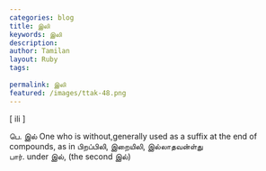 ```yaml
---
categories: blog
title: இலி
keywords: இலி
description: 
author: Tamilan
layout: Ruby
tags: 
 
permalink: இலி
featured: /images/ttak-48.png
---
```

  
[ ili ]  
  
பெ. இல் One who is without,generally used as a suffix at the end of compounds, as in பிறப்பிலி, இறையிலி, இல்லாதவன்ள்து  
பார். under இல், (the second இல்)